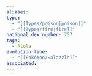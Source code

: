 ```yaml
---
aliases: 
type:
  - "[[Types/poison|poison]]"
  - "[[Types/fire|fire]]"
national dex number: 757
tags:
  - Alola
evolution line:
  - "[[Pokémon/Salazzle]]"
associated: 
---
```

